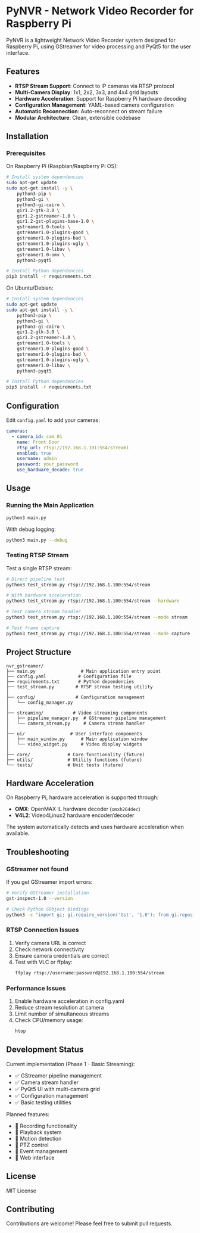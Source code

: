 # PyNVR - Network Video Recorder for Raspberry Pi

PyNVR is a lightweight Network Video Recorder system designed for Raspberry Pi, using GStreamer for video processing and PyQt5 for the user interface.

## Features

- **RTSP Stream Support**: Connect to IP cameras via RTSP protocol
- **Multi-Camera Display**: 1x1, 2x2, 3x3, and 4x4 grid layouts
- **Hardware Acceleration**: Support for Raspberry Pi hardware decoding
- **Configuration Management**: YAML-based camera configuration
- **Automatic Reconnection**: Auto-reconnect on stream failure
- **Modular Architecture**: Clean, extensible codebase

## Installation

### Prerequisites

On Raspberry Pi (Raspbian/Raspberry Pi OS):

```bash
# Install system dependencies
sudo apt-get update
sudo apt-get install -y \
    python3-pip \
    python3-gi \
    python3-gi-cairo \
    gir1.2-gtk-3.0 \
    gir1.2-gstreamer-1.0 \
    gir1.2-gst-plugins-base-1.0 \
    gstreamer1.0-tools \
    gstreamer1.0-plugins-good \
    gstreamer1.0-plugins-bad \
    gstreamer1.0-plugins-ugly \
    gstreamer1.0-libav \
    gstreamer1.0-omx \
    python3-pyqt5

# Install Python dependencies
pip3 install -r requirements.txt
```

On Ubuntu/Debian:

```bash
# Install system dependencies
sudo apt-get update
sudo apt-get install -y \
    python3-pip \
    python3-gi \
    python3-gi-cairo \
    gir1.2-gtk-3.0 \
    gir1.2-gstreamer-1.0 \
    gstreamer1.0-tools \
    gstreamer1.0-plugins-good \
    gstreamer1.0-plugins-bad \
    gstreamer1.0-plugins-ugly \
    gstreamer1.0-libav \
    python3-pyqt5

# Install Python dependencies
pip3 install -r requirements.txt
```

## Configuration

Edit `config.yaml` to add your cameras:

```yaml
cameras:
  - camera_id: cam_01
    name: Front Door
    rtsp_url: rtsp://192.168.1.101:554/stream1
    enabled: true
    username: admin
    password: your_password
    use_hardware_decode: true
```

## Usage

### Running the Main Application

```bash
python3 main.py
```

With debug logging:

```bash
python3 main.py --debug
```

### Testing RTSP Stream

Test a single RTSP stream:

```bash
# Direct pipeline test
python3 test_stream.py rtsp://192.168.1.100:554/stream

# With hardware acceleration
python3 test_stream.py rtsp://192.168.1.100:554/stream --hardware

# Test camera stream handler
python3 test_stream.py rtsp://192.168.1.100:554/stream --mode stream

# Test frame capture
python3 test_stream.py rtsp://192.168.1.100:554/stream --mode capture
```

## Project Structure

```
nvr_gstreamer/
├── main.py                 # Main application entry point
├── config.yaml            # Configuration file
├── requirements.txt       # Python dependencies
├── test_stream.py        # RTSP stream testing utility
│
├── config/               # Configuration management
│   └── config_manager.py
│
├── streaming/           # Video streaming components
│   ├── pipeline_manager.py  # GStreamer pipeline management
│   └── camera_stream.py     # Camera stream handler
│
├── ui/                 # User interface components
│   ├── main_window.py      # Main application window
│   └── video_widget.py     # Video display widgets
│
├── core/              # Core functionality (future)
├── utils/             # Utility functions (future)
└── tests/             # Unit tests (future)
```

## Hardware Acceleration

On Raspberry Pi, hardware acceleration is supported through:
- **OMX**: OpenMAX IL hardware decoder (`omxh264dec`)
- **V4L2**: Video4Linux2 hardware encoder/decoder

The system automatically detects and uses hardware acceleration when available.

## Troubleshooting

### GStreamer not found

If you get GStreamer import errors:

```bash
# Verify GStreamer installation
gst-inspect-1.0 --version

# Check Python GObject bindings
python3 -c "import gi; gi.require_version('Gst', '1.0'); from gi.repository import Gst"
```

### RTSP Connection Issues

1. Verify camera URL is correct
2. Check network connectivity
3. Ensure camera credentials are correct
4. Test with VLC or ffplay:
   ```bash
   ffplay rtsp://username:password@192.168.1.100:554/stream
   ```

### Performance Issues

1. Enable hardware acceleration in config.yaml
2. Reduce stream resolution at camera
3. Limit number of simultaneous streams
4. Check CPU/memory usage:
   ```bash
   htop
   ```

## Development Status

Current implementation (Phase 1 - Basic Streaming):
- ✅ GStreamer pipeline management
- ✅ Camera stream handler
- ✅ PyQt5 UI with multi-camera grid
- ✅ Configuration management
- ✅ Basic testing utilities

Planned features:
- 🔄 Recording functionality
- 🔄 Playback system
- 🔄 Motion detection
- 🔄 PTZ control
- 🔄 Event management
- 🔄 Web interface

## License

MIT License

## Contributing

Contributions are welcome! Please feel free to submit pull requests.